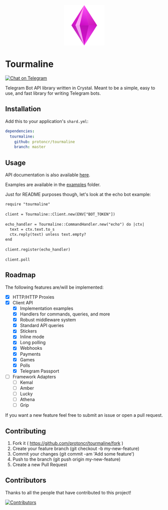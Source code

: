 <div align="center">
  <img src="./img/logo.png" alt="tourmaline logo">
</div>

# Tourmaline

[![Chat on Telegram](https://patrolavia.github.io/telegram-badge/chat.png)](https://t.me/protoncr)

Telegram Bot API library written in Crystal. Meant to be a simple, easy to use, and fast library for writing Telegram bots.

## Installation

Add this to your application's `shard.yml`:

```yaml
dependencies:
  tourmaline:
    github: protoncr/tourmaline
    branch: master
```

## Usage

API documentation is also available [here](https://tourmaline.dev/api_reference/Tourmaline/).

Examples are available in the [examples](https://github.com/protoncr/tourmaline/tree/master/examples) folder.

Just for README purposes though, let's look at the echo bot example:

```crystal
require "tourmaline"

client = Tourmaline::Client.new(ENV["BOT_TOKEN"])

echo_handler = Tourmaline::CommandHandler.new("echo") do |ctx|
  text = ctx.text.to_s
  ctx.reply(text) unless text.empty?
end

client.register(echo_handler)

client.poll
```

## Roadmap

The following features are/will be implemented:

- [x] HTTP/HTTP Proxies
- [x] Client API
  - [x] Implementation examples
  - [x] Handlers for commands, queries, and more
  - [x] Robust middleware system
  - [x] Standard API queries
  - [x] Stickers
  - [x] Inline mode
  - [x] Long polling
  - [x] Webhooks
  - [x] Payments
  - [x] Games
  - [x] Polls
  - [x] Telegram Passport
- [ ] Framework Adapters
  - [ ] Kemal
  - [ ] Amber
  - [ ] Lucky
  - [ ] Athena
  - [ ] Grip

If you want a new feature feel free to submit an issue or open a pull request.

## Contributing

1. Fork it ( https://github.com/protoncr/tourmaline/fork )
2. Create your feature branch (git checkout -b my-new-feature)
3. Commit your changes (git commit -am 'Add some feature')
4. Push to the branch (git push origin my-new-feature)
5. Create a new Pull Request

## Contributors

Thanks to all the people that have contributed to this project!

[![Contributors](https://contrib.rocks/image?repo=protoncr/tourmaline)](https://github.com/protoncr/tourmaline/graphs/contributors)
